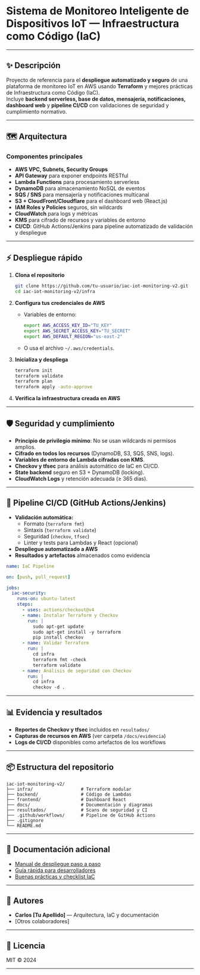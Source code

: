 # Sistema de Monitoreo Inteligente de Dispositivos IoT — Infraestructura como Código (IaC)

&#x20;&#x20;

---

## ✨ Descripción

Proyecto de referencia para el **despliegue automatizado y seguro** de una plataforma de monitoreo IoT en AWS usando **Terraform** y mejores prácticas de Infraestructura como Código (IaC).\
Incluye **backend serverless, base de datos, mensajería, notificaciones, dashboard web** y **pipeline CI/CD** con validaciones de seguridad y cumplimiento normativo.

---

## 🗺️ Arquitectura

&#x20;

### **Componentes principales**

- **AWS VPC, Subnets, Security Groups**
- **API Gateway** para exponer endpoints RESTful
- **Lambda Functions** para procesamiento serverless
- **DynamoDB** para almacenamiento NoSQL de eventos
- **SQS / SNS** para mensajería y notificaciones multicanal
- **S3 + CloudFront/Cloudflare** para el dashboard web (React.js)
- **IAM Roles y Policies** seguros, sin wildcards
- **CloudWatch** para logs y métricas
- **KMS** para cifrado de recursos y variables de entorno
- **CI/CD**: GitHub Actions/Jenkins para pipeline automatizado de validación y despliegue

---

## ⚡ Despliegue rápido

1. **Clona el repositorio**

   ```bash
   git clone https://github.com/tu-usuario/iac-iot-monitoring-v2.git
   cd iac-iot-monitoring-v2/infra
   ```

2. **Configura tus credenciales de AWS**

   - Variables de entorno:
     ```bash
     export AWS_ACCESS_KEY_ID="TU_KEY"
     export AWS_SECRET_ACCESS_KEY="TU_SECRET"
     export AWS_DEFAULT_REGION="us-east-2"
     ```
   - O usa el archivo `~/.aws/credentials`.

3. **Inicializa y despliega**

   ```bash
   terraform init
   terraform validate
   terraform plan
   terraform apply -auto-approve
   ```

4. **Verifica la infraestructura creada en AWS**

---

## 🛡️ Seguridad y cumplimiento

- **Principio de privilegio mínimo**: No se usan wildcards ni permisos amplios.
- **Cifrado en todos los recursos** (DynamoDB, S3, SQS, SNS, logs).
- **Variables de entorno de Lambda cifradas con KMS**.
- **Checkov y tfsec** para análisis automático de IaC en CI/CD.
- **State backend** seguro en S3 + DynamoDB (locking).
- **CloudWatch Logs** y retención adecuada (≥ 365 días).

---

## 🤖 Pipeline CI/CD (GitHub Actions/Jenkins)

- **Validación automática:**
  - Formato (`terraform fmt`)
  - Sintaxis (`terraform validate`)
  - Seguridad (`checkov`, `tfsec`)
  - Linter y tests para Lambdas y React (opcional)
- **Despliegue automatizado a AWS**
- **Resultados y artefactos** almacenados como evidencia

```yaml
name: IaC Pipeline

on: [push, pull_request]

jobs:
  iac-security:
    runs-on: ubuntu-latest
    steps:
      - uses: actions/checkout@v4
      - name: Instalar Terraform y Checkov
        run: |
          sudo apt-get update
          sudo apt-get install -y terraform
          pip install checkov
      - name: Validar Terraform
        run: |
          cd infra
          terraform fmt -check
          terraform validate
      - name: Análisis de seguridad con Checkov
        run: |
          cd infra
          checkov -d .
```

---

## 📊 Evidencia y resultados

- **Reportes de Checkov y tfsec** incluidos en `resultados/`
- **Capturas de recursos en AWS** (ver carpeta `/docs/evidencia`)
- **Logs de CI/CD** disponibles como artefactos de los workflows

---

## 📦 Estructura del repositorio

```plaintext
iac-iot-monitoring-v2/
├── infra/                  # Terraform modular
├── backend/                # Código de Lambdas
├── frontend/               # Dashboard React
├── docs/                   # Documentación y diagramas
├── resultados/             # Scans de seguridad y CI
├── .github/workflows/      # Pipeline de GitHub Actions
├── .gitignore
└── README.md
```

---

## 📝 Documentación adicional

- [Manual de despliegue paso a paso](docs/manual_despliegue.md)
- [Guía rápida para desarrolladores](docs/guia_rapida.md)
- [Buenas prácticas y checklist IaC](docs/checklist_iac.md)

---

## 📣 Autores

- **Carlos [Tu Apellido]** — Arquitectura, IaC y documentación
- [Otros colaboradores]

---

## 📄 Licencia

MIT © 2024

---

